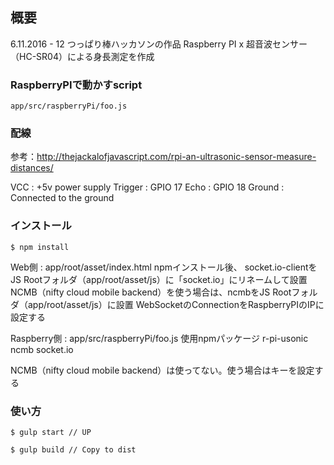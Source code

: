 ## 概要 ##

6.11.2016 - 12 つっぱり棒ハッカソンの作品
Raspberry PI x 超音波センサー（HC-SR04）による身長測定を作成

###  RaspberryPIで動かすscript ###

```
app/src/raspberryPi/foo.js
```



### 配線 ###

参考：http://thejackalofjavascript.com/rpi-an-ultrasonic-sensor-measure-distances/

VCC  : +5v power supply
Trigger : GPIO 17
Echo : GPIO 18
Ground : Connected to the ground

### インストール ###

```
$ npm install
```

Web側 : app/root/asset/index.html
 npmインストール後、
  socket.io-clientをJS Rootフォルダ（app/root/asset/js）に「socket.io」にリネームして設置
  NCMB（nifty cloud mobile backend）を使う場合は、ncmbをJS Rootフォルダ（app/root/asset/js）に設置
 WebSocketのConnectionをRaspberryPIのIPに設定する

Raspberry側 : app/src/raspberryPi/foo.js
 使用npmパッケージ
  r-pi-usonic
  ncmb
  socket.io
  
 NCMB（nifty cloud mobile backend）は使ってない。使う場合はキーを設定する

### 使い方 ###

```
$ gulp start // UP

$ gulp build // Copy to dist
```

